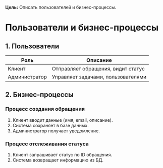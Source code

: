 **Цель:** Описать пользователей и бизнес-процессы.
# Пользователи и бизнес-процессы

## 1. Пользователи
| Роль         | Описание                              |
|--------------|----------------------------------------|
| Клиент       | Отправляет обращения, видит статус     |
| Администратор| Управляет задачами, пользователями    |

## 2. Бизнес-процессы

### Процесс создания обращения
1. Клиент вводит данные (имя, email, описание).
2. Система сохраняет в базе данных.
3. Администратор получает уведомление.

### Процесс отслеживания статуса
1. Клиент запрашивает статус по ID обращения.
2. Система возвращает информацию из БД.


